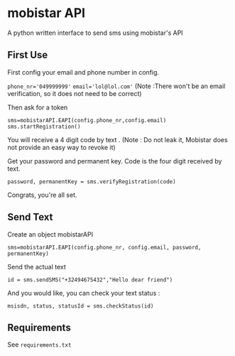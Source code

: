 # mobistar API
A python written interface to send sms using mobistar's API
 
## First Use

First config your email and phone number in config.

`phone_nr='049999999'`
`email='lol@lol.com'`
(Note :There won't be an email verification, so it does not need to be correct)

Then ask for a token

`sms=mobistarAPI.EAPI(config.phone_nr,config.email) `
`sms.startRegistration()`

You will receive a 4 digit code by text .
(Note : Do not leak it, Mobistar does not provide an easy way to revoke it)

Get your password and permanent key. Code is the four digit received by text.

`password, permanentKey = sms.verifyRegistration(code)`

Congrats, you're all set.

## Send Text

Create an object mobistarAPI

`sms=mobistarAPI.EAPI(config.phone_nr, config.email, password, permanentKey)`

Send the actual text

`id = sms.sendSMS("+32494675432","Hello dear friend")`

And you would like, you can check your text status :

`msisdn, status, statusId = sms.checkStatus(id)`

## Requirements

See `requirements.txt`
